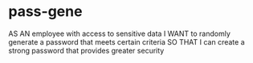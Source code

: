 # pass-gene
AS AN employee with access to sensitive data I WANT to randomly generate a password that meets certain criteria SO THAT I can create a strong password that provides greater security
